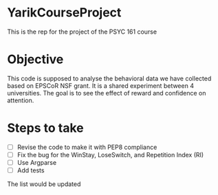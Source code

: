 # YarikCourseProject
This is the rep for the project of the PSYC 161 course

  # Objective
  This code is supposed to analyse the behavioral data we have collected based on EPSCoR NSF grant. It is a shared experiment between 4 universities. The goal is to see the effect of reward and confidence on attention.
  
  # Steps to take
  - [ ] Revise the code to make it with PEP8 compliance
  - [ ] Fix the bug for the WinStay, LoseSwitch, and Repetition Index (RI)
  - [ ] Use Argparse
  - [ ] Add tests
  
  The list would be updated
